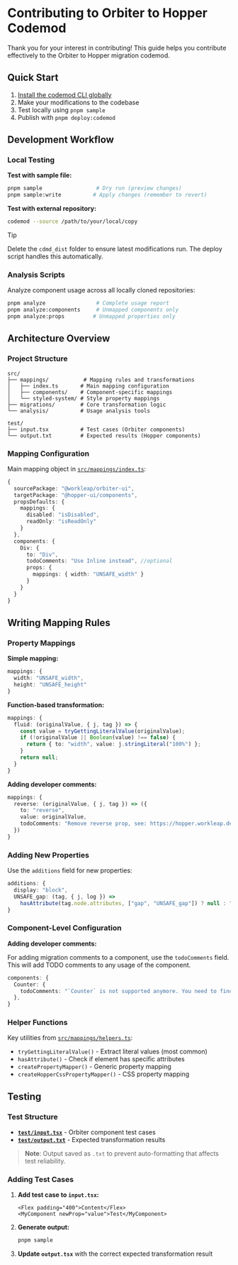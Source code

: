 # Contributing to Orbiter to Hopper Codemod

Thank you for your interest in contributing! This guide helps you contribute effectively to the Orbiter to Hopper migration codemod.

## Quick Start

1. [Install the codemod CLI globally](https://docs.codemod.com/deploying-codemods/cli#installation)
2. Make your modifications to the codebase
3. Test locally using `pnpm sample`
4. Publish with `pnpm deploy:codemod`

## Development Workflow

### Local Testing

**Test with sample file:**

```bash
pnpm sample                 # Dry run (preview changes)
pnpm sample:write          # Apply changes (remember to revert)
```

**Test with external repository:**

```bash
codemod --source /path/to/your/local/copy
```

> [!TIP]
> Delete the `cdmd_dist` folder to ensure latest modifications run. The deploy script handles this automatically.

### Analysis Scripts

Analyze component usage across all locally cloned repositories:

```bash
pnpm analyze                # Complete usage report
pnpm analyze:components     # Unmapped components only
pnpm analyze:props         # Unmapped properties only
```

## Architecture Overview

### Project Structure

```text
src/
├── mappings/           # Mapping rules and transformations
│   ├── index.ts       # Main mapping configuration
│   ├── components/    # Component-specific mappings
│   └── styled-system/ # Style property mappings
├── migrations/        # Core transformation logic
└── analysis/          # Usage analysis tools

test/
├── input.tsx          # Test cases (Orbiter components)
└── output.txt         # Expected results (Hopper components)
```

### Mapping Configuration

Main mapping object in [`src/mappings/index.ts`](/src/mappings/index.ts):

```ts
{
  sourcePackage: "@workleap/orbiter-ui",
  targetPackage: "@hopper-ui/components",
  propsDefaults: {
    mappings: {
      disabled: "isDisabled",
      readOnly: "isReadOnly"
    }
  },
  components: {
    Div: {
      to: "Div",
      todoComments: "Use Inline instead", //optional
      props: {
        mappings: { width: "UNSAFE_width" }
      }
    }
  }
}
```

## Writing Mapping Rules

### Property Mappings

**Simple mapping:**

```ts
mappings: {
  width: "UNSAFE_width",
  height: "UNSAFE_height"
}
```

**Function-based transformation:**

```ts
mappings: {
  fluid: (originalValue, { j, tag }) => {
    const value = tryGettingLiteralValue(originalValue);
    if (!originalValue || Boolean(value) !== false) {
      return { to: "width", value: j.stringLiteral("100%") };
    }
    return null;
  }
}
```

**Adding developer comments:**

```ts
mappings: {
  reverse: (originalValue, { j, tag }) => ({
    to: "reverse",
    value: originalValue,
    todoComments: "Remove reverse prop, see: https://hopper.workleap.design/components/Flex#migration-notes"
  })
}
```

### Adding New Properties

Use the `additions` field for new properties:

```ts
additions: {
  display: "block",
  UNSAFE_gap: (tag, { j, log }) => 
    hasAttribute(tag.node.attributes, ["gap", "UNSAFE_gap"]) ? null : "1.25rem"
}
```

### Component-Level Configuration

**Adding developer comments:**

For adding migration comments to a component, use the `todoComments` field. This will add TODO comments to any usage of the component.

```ts
components: {
  Counter: {
    todoComments: "`Counter` is not supported anymore. You need to find an alternative."
  },
}
```

### Helper Functions

Key utilities from [`src/mappings/helpers.ts`](/src/mappings/helpers.ts):

- `tryGettingLiteralValue()` - Extract literal values (most common)
- `hasAttribute()` - Check if element has specific attributes
- `createPropertyMapper()` - Generic property mapping
- `createHopperCssPropertyMapper()` - CSS property mapping

## Testing

### Test Structure

- **[`test/input.tsx`](/test/input.tsx)** - Orbiter component test cases
- **[`test/output.txt`](/test/output.txt)** - Expected transformation results

> **Note**: Output saved as `.txt` to prevent auto-formatting that affects test reliability.

### Adding Test Cases

1. **Add test case to `input.tsx`:**

   ```tsx
   <Flex padding="400">Content</Flex>
   <MyComponent newProp="value">Test</MyComponent>
   ```

2. **Generate output:**

   ```bash
   pnpm sample
   ```

3. **Update `output.tsx`** with the correct expected transformation result
